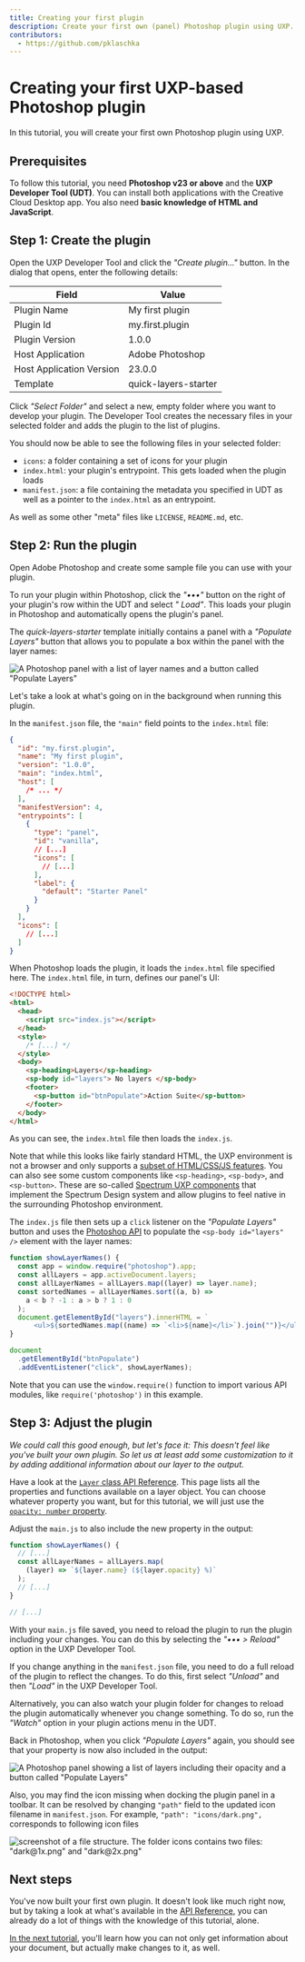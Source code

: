 ```yaml
---
title: Creating your first plugin
description: Create your first own (panel) Photoshop plugin using UXP.
contributors:
  - https://github.com/pklaschka
---
```


# Creating your first UXP-based Photoshop plugin

In this tutorial, you will create your first own Photoshop plugin using UXP.

## Prerequisites

To follow this tutorial, you need **Photoshop v23 or above** and the **UXP Developer Tool (UDT)**. You can
install both applications with the Creative Cloud Desktop app. You also need **basic knowledge of HTML and JavaScript**.

## Step 1: Create the plugin

Open the UXP Developer Tool and click the _"Create plugin..."_ button. In the dialog that opens, enter the following
details:

| Field                    | Value                |
| ------------------------ | -------------------- |
| Plugin Name              | My first plugin      |
| Plugin Id                | my.first.plugin      |
| Plugin Version           | 1.0.0                |
| Host Application         | Adobe Photoshop      |
| Host Application Version | 23.0.0               |
| Template                 | quick-layers-starter |

Click _"Select Folder"_ and select a new, empty folder where you want to develop your plugin. The Developer Tool creates
the necessary files in your selected folder and adds the plugin to the list of plugins.

You should now be able to see the following files in your selected folder:

- `icons`: a folder containing a set of icons for your plugin
- `index.html`: your plugin's entrypoint. This gets loaded when the plugin loads
- `manifest.json`: a file containing the metadata you specified in UDT as well as a pointer to the `index.html` as an
  entrypoint.

As well as some other "meta" files like `LICENSE`, `README.md`, etc.

## Step 2: Run the plugin

Open Adobe Photoshop and create some sample file you can use with your plugin.

To run your plugin within Photoshop, click the _"•••"_ button on the right of your plugin's row within the UDT and select _"
Load"_. This loads your plugin in Photoshop and automatically opens the plugin's panel.

The _quick-layers-starter_ template initially contains a panel with a _"Populate Layers"_ button that allows you to populate a box
within the panel with the layer names:

![A Photoshop panel with a list of layer names and a button called "Populate Layers"](panel-base.png)

Let's take a look at what's going on in the background when running this plugin.

In the `manifest.json` file, the `"main"` field points to the `index.html` file:

```json
{
  "id": "my.first.plugin",
  "name": "My first plugin",
  "version": "1.0.0",
  "main": "index.html",
  "host": [
    /* ... */
  ],
  "manifestVersion": 4,
  "entrypoints": [
    {
      "type": "panel",
      "id": "vanilla",
      // [...]
      "icons": [
        // [...]
      ],
      "label": {
        "default": "Starter Panel"
      }
    }
  ],
  "icons": [
    // [...]
  ]
}
```

When Photoshop loads the plugin, it loads the `index.html` file specified here. The `index.html` file, in turn, defines
our panel's UI:

```html
<!DOCTYPE html>
<html>
  <head>
    <script src="index.js"></script>
  </head>
  <style>
    /* [...] */
  </style>
  <body>
    <sp-heading>Layers</sp-heading>
    <sp-body id="layers"> No layers </sp-body>
    <footer>
      <sp-button id="btnPopulate">Action Suite</sp-button>
    </footer>
  </body>
</html>
```

As you can see, the `index.html` file then loads the `index.js`.

<InlineAlert variant="info" slots="text"></InlineAlert>

Note that while this looks like fairly standard HTML, the UXP environment is not a browser and only supports a [subset of HTML/CSS/JS features](/src/pages/uxp-api/reference-html/General/Unsupported%20Elements.md). You can also see some custom components like `<sp-heading>`, `<sp-body>`, and `<sp-button>`. These are so-called [Spectrum UXP components](/src/pages/uxp-api/reference-spectrum/index.md) that implement the Spectrum Design system and allow plugins to feel native in the surrounding Photoshop environment.

The `index.js` file then sets up a `click` listener on the _"Populate
Layers"_ button and uses the [Photoshop API](https://developer.adobe.com/photoshop/uxp/2022/ps_reference/) to populate the `<sp-body id="layers" />` element with the layer names:

```js
function showLayerNames() {
  const app = window.require("photoshop").app;
  const allLayers = app.activeDocument.layers;
  const allLayerNames = allLayers.map((layer) => layer.name);
  const sortedNames = allLayerNames.sort((a, b) =>
    a < b ? -1 : a > b ? 1 : 0
  );
  document.getElementById("layers").innerHTML = `
      <ul>${sortedNames.map((name) => `<li>${name}</li>`).join("")}</ul>`;
}

document
  .getElementById("btnPopulate")
  .addEventListener("click", showLayerNames);
```

Note that you can use the `window.require()` function to import various API modules, like `require('photoshop')` in this
example.

## Step 3: Adjust the plugin

_We could call this good enough, but let's face it: This doesn't feel like you've built your own
plugin. So let us at least add some customization to it by adding additional information about our layer to the output._

Have a look at the [`Layer` class API Reference](/src/pages/ps_reference/classes/layer.md). This page lists all the
properties and functions available on a layer object. You can choose whatever property you want, but for this tutorial,
we will just use the [`opacity: number` property](/src/pages/ps_reference/classes/layer.md#properties).

Adjust the `main.js` to also include the new property in the output:

```js
function showLayerNames() {
  // [...]
  const allLayerNames = allLayers.map(
    (layer) => `${layer.name} (${layer.opacity} %)`
  );
  // [...]
}

// [...]
```

With your `main.js` file saved, you need to reload the plugin to run the plugin including your changes. You can do this
by selecting the _"••• > Reload"_ option in the UXP Developer Tool.

<InlineAlert variant="warning" slots="text"></InlineAlert>

If you change anything in the `manifest.json` file, you need to do a full reload of the plugin to reflect the changes.
To do this, first select _"Unload"_ and then _"Load"_ in the UXP Developer Tool.

Alternatively, you can also watch your plugin folder for changes to reload the plugin automatically whenever you change
something. To do so, run the _"Watch"_ option in your plugin actions menu in the UDT.

Back in Photoshop, when you click _"Populate Layers"_ again, you should see that your property is now also included in
the output:

![A Photoshop panel showing a list of layers including their opacity and a button called "Populate Layers"](panel-with-opacity.png)

Also, you may find the icon missing when docking the plugin panel in a toolbar. It can be resolved by changing `"path"` field to the updated icon filename in `manifest.json`. For example, `"path": "icons/dark.png",` corresponds to following icon files

![screenshot of a file structure. The folder icons contains two files: "dark@1x.png" and "dark@2x.png"](icon-file.png)

## Next steps

You've now built your first own plugin. It doesn't look like much right now, but by taking a look at what's available in the [API Reference](/src/pages/ps_reference/index.md), you can already do a lot of things with the knowledge of this tutorial, alone.

[In the next tutorial](../editing-the-document/index.md), you'll learn how you can not only get information about your document, but actually make changes to it, as well.
